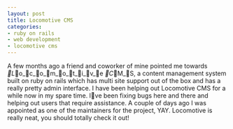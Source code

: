 ```yaml
---
layout: post
title: Locomotive CMS
categories:
- ruby on rails
- web development
- locomotive cms
---
```

A few months ago a friend and coworker of mine pointed me towards _L_o_c_o_m_o_t_i_v_e
_C_M_S, a content management system built on ruby on rails which has multi site
support out of the box and has a really pretty admin interface.
I have been helping out Locomotive CMS for a while now in my spare time. Ive
been fixing bugs here and there and helping out users that require assistance.
A couple of days ago I was appointed as one of the maintainers for the project,
YAY.
Locomotive is really neat, you should totally check it out!
